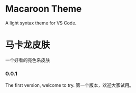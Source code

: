 # Macaroon Theme

A light syntax theme for VS Code.

# 马卡龙皮肤

一个好看的亮色系皮肤

### 0.0.1
The first version, welcome to try.
第一个版本，欢迎大家试用。